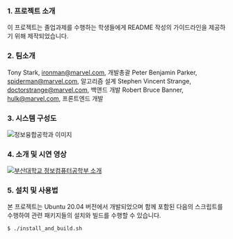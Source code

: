 ### 1. 프로젝트 소개

이 프로젝트는 졸업과제를 수행하는 학생들에게 README 작성의 가이드라인을 제공하기 위해 제작되었습니다.

### 2. 팀소개

Tony Stark, ironman@marvel.com, 개발총괄
Peter Benjamin Parker, spiderman@marvel.com, 알고리즘 설계
Stephen Vincent Strange, doctorstrange@marvel.com, 백앤드 개발
Robert Bruce Banner, hulk@marvel.com, 프론트엔드 개발

### 3. 시스템 구성도

![정보융합공학과 이미지](https://user-images.githubusercontent.com/100384365/192478661-5dc79a18-b076-48ef-b842-bcf65b0d8d44.jpg)

### 4. 소개 및 시연 영상

[![부산대학교 정보컴퓨터공학부 소개](http://img.youtube.com/vi/zh_gQ_lmLqE/0.jpg)](https://youtu.be/zh_gQ_lmLqE)

### 5. 설치 및 사용법

본 프로젝트는 Ubuntu 20.04 버전에서 개발되었으며 함께 포함된 다음의 스크립트를 수행하여 
관련 패키지들의 설치와 빌드를 수행할 수 있습니다.
```
$ ./install_and_build.sh
```

